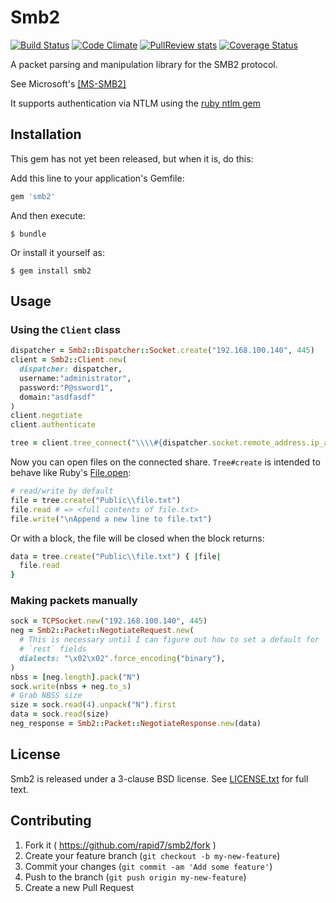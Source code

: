 # Smb2

[![Build Status](https://travis-ci.org/rapid7/smb2.svg?branch=master)](https://travis-ci.org/rapid7/smb2)
[![Code Climate](https://codeclimate.com/github/rapid7/smb2.png)](https://codeclimate.com/github/rapid7/smb2)
[![PullReview stats](https://www.pullreview.com/github/rapid7/smb2/badges/master.svg)](https://www.pullreview.com/github/rapid7/smb2/reviews/master)
[![Coverage Status](https://coveralls.io/repos/rapid7/smb2/badge.png)](https://coveralls.io/r/rapid7/smb2)

A packet parsing and manipulation library for the SMB2 protocol.

See Microsoft's [[MS-SMB2]](http://msdn.microsoft.com/en-us/library/cc246482.aspx)

It supports authentication via NTLM using the [ruby ntlm gem](https://rubygems.org/gems/rubyntlm)

## Installation

This gem has not yet been released, but when it is, do this:

Add this line to your application's Gemfile:

```ruby
gem 'smb2'
```

And then execute:

    $ bundle

Or install it yourself as:

    $ gem install smb2

## Usage

### Using the `Client` class

```ruby
dispatcher = Smb2::Dispatcher::Socket.create("192.168.100.140", 445)
client = Smb2::Client.new(
  dispatcher: dispatcher,
  username:"administrator",
  password:"P@ssword1",
  domain:"asdfasdf"
)
client.negotiate
client.authenticate

tree = client.tree_connect("\\\\#{dispatcher.socket.remote_address.ip_address}\\Users")
```

Now you can open files on the connected share. `Tree#create` is intended
to behave like Ruby's
[File.open](http://ruby-doc.org/core-2.2.0/File.html#method-c-open):
```ruby
# read/write by default
file = tree.create("Public\\file.txt")
file.read # => <full contents of file.txt>
file.write("\nAppend a new line to file.txt")
```

Or with a block, the file will be closed when the block returns:
```ruby
data = tree.create("Public\\file.txt") { |file|
  file.read
}
```

### Making packets manually

```ruby
sock = TCPSocket.new("192.168.100.140", 445)
neg = Smb2::Packet::NegotiateRequest.new(
  # This is necessary until I can figure out how to set a default for
  # `rest` fields
  dialects: "\x02\x02".force_encoding("binary"),
)
nbss = [neg.length].pack("N")
sock.write(nbss + neg.to_s)
# Grab NBSS size
size = sock.read(4).unpack("N").first
data = sock.read(size)
neg_response = Smb2::Packet::NegotiateResponse.new(data)

```

## License

Smb2 is released under a 3-clause BSD license. See [LICENSE.txt](LICENSE.txt) for full text.


## Contributing

1. Fork it ( https://github.com/rapid7/smb2/fork )
2. Create your feature branch (`git checkout -b my-new-feature`)
3. Commit your changes (`git commit -am 'Add some feature'`)
4. Push to the branch (`git push origin my-new-feature`)
5. Create a new Pull Request
